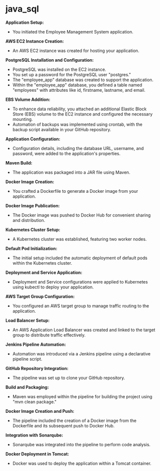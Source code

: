 # java_sql




**Application Setup:**
- You initiated the Employee Management System application.

**AWS EC2 Instance Creation:**
- An AWS EC2 instance was created for hosting your application.

**PostgreSQL Installation and Configuration:**
- PostgreSQL was installed on the EC2 instance.
- You set up a password for the PostgreSQL user "postgres."
- The "employee_app" database was created to support the application.
- Within the "employee_app" database, you defined a table named "employees" with attributes like id, firstname, lastname, and email.

**EBS Volume Addition:**
- To enhance data reliability, you attached an additional Elastic Block Store (EBS) volume to the EC2 instance and configured the necessary mounting.
- Automation of backups was implemented using crontab, with the backup script available in your GitHub repository.

**Application Configuration:**
- Configuration details, including the database URL, username, and password, were added to the application's properties.

**Maven Build:**
- The application was packaged into a JAR file using Maven.

**Docker Image Creation:**
- You crafted a Dockerfile to generate a Docker image from your application.

**Docker Image Publication:**
- The Docker image was pushed to Docker Hub for convenient sharing and distribution.

**Kubernetes Cluster Setup:**
- A Kubernetes cluster was established, featuring two worker nodes.

**Default Pod Initialization:**
- The initial setup included the automatic deployment of default pods within the Kubernetes cluster.

**Deployment and Service Application:**
- Deployment and Service configurations were applied to Kubernetes using kubectl to deploy your application.

**AWS Target Group Configuration:**
- You configured an AWS target group to manage traffic routing to the application.

**Load Balancer Setup:**
- An AWS Application Load Balancer was created and linked to the target group to distribute traffic effectively.

**Jenkins Pipeline Automation:**
- Automation was introduced via a Jenkins pipeline using a declarative pipeline script.

**GitHub Repository Integration:**
- The pipeline was set up to clone your GitHub repository.

**Build and Packaging:**
- Maven was employed within the pipeline for building the project using "mvn clean package."

**Docker Image Creation and Push:**
- The pipeline included the creation of a Docker image from the Dockerfile and its subsequent push to Docker Hub.

**Integration with Sonarqube:**
- Sonarqube was integrated into the pipeline to perform code analysis.

**Docker Deployment in Tomcat:**
- Docker was used to deploy the application within a Tomcat container.
